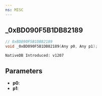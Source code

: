 ```yaml
---
ns: MISC
---
```

## _0xBD090F5B1DB82189

```c
// 0xBD090F5B1DB82189
void _0xBD090F5B1DB82189(Any p0, Any p1);
```

```
NativeDB Introduced: v1207
```

## Parameters
* **p0**:
* **p1**:
